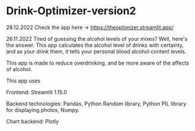 # Drink-Optimizer-version2

28.12.2022
Check the app here -> https://theoptimizer.streamlit.app/

26.11.2022
Tired of guessing the alcohol levels of your mixes?  Well, here's the answer. 
This app calculates the alcohol level of drinks with certainty, and as your drink them, it tells your personal blood alcohol content levels.

This app is made to reduce overdrinking, and be more aware of the affects of alcohol.

This app uses

Frontend:
Streamlit 1.15.0

Backend technologies:
Pandas,
Python Random library,
Python PIL library for displaying photos,
Numpy.

Chart backend:
Plotly
